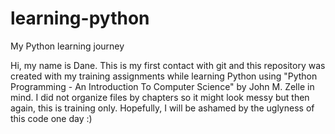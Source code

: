# learning-python
My Python learning journey

Hi, my name is Dane. This is my first contact with git and this repository was created with my training assignments while learning Python
using "Python Programming - An Introduction To Computer Science" by John M. Zelle in mind. I did not organize files by chapters so it
might look messy but then again, this is training only. Hopefully, I will be ashamed by the uglyness of this code one day :) 
